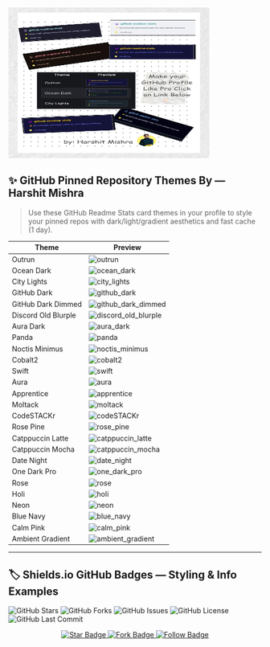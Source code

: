 <!-- 🎨 GitHub Stats Theme Showcase for Harshit Mishra | SEO Optimized -->
<img src="https://github.com/mishra9759harshit/Photos/raw/main/statimage" width="400" height="300" alt="Stat Image"/>

## ✨ GitHub Pinned Repository Themes By — Harshit Mishra

> Use these GitHub Readme Stats card themes in your profile to style your pinned repos with dark/light/gradient aesthetics and fast cache (1 day).

| Theme | Preview |
|-------|---------|
| Outrun | ![outrun](https://github-readme-stats.vercel.app/api/pin/?username=mishra9759harshit&repo=github-readme-stats&cache_seconds=86400&theme=outrun) |
| Ocean Dark | ![ocean_dark](https://github-readme-stats.vercel.app/api/pin/?username=mishra9759harshit&repo=github-readme-stats&cache_seconds=86400&theme=ocean_dark) |
| City Lights | ![city_lights](https://github-readme-stats.vercel.app/api/pin/?username=mishra9759harshit&repo=github-readme-stats&cache_seconds=86400&theme=city_lights) |
| GitHub Dark | ![github_dark](https://github-readme-stats.vercel.app/api/pin/?username=mishra9759harshit&repo=github-readme-stats&cache_seconds=86400&theme=github_dark) |
| GitHub Dark Dimmed | ![github_dark_dimmed](https://github-readme-stats.vercel.app/api/pin/?username=mishra9759harshit&repo=github-readme-stats&cache_seconds=86400&theme=github_dark_dimmed) |
| Discord Old Blurple | ![discord_old_blurple](https://github-readme-stats.vercel.app/api/pin/?username=mishra9759harshit&repo=github-readme-stats&cache_seconds=86400&theme=discord_old_blurple) |
| Aura Dark | ![aura_dark](https://github-readme-stats.vercel.app/api/pin/?username=mishra9759harshit&repo=github-readme-stats&cache_seconds=86400&theme=aura_dark) |
| Panda | ![panda](https://github-readme-stats.vercel.app/api/pin/?username=mishra9759harshit&repo=github-readme-stats&cache_seconds=86400&theme=panda) |
| Noctis Minimus | ![noctis_minimus](https://github-readme-stats.vercel.app/api/pin/?username=mishra9759harshit&repo=github-readme-stats&cache_seconds=86400&theme=noctis_minimus) |
| Cobalt2 | ![cobalt2](https://github-readme-stats.vercel.app/api/pin/?username=mishra9759harshit&repo=github-readme-stats&cache_seconds=86400&theme=cobalt2) |
| Swift | ![swift](https://github-readme-stats.vercel.app/api/pin/?username=mishra9759harshit&repo=github-readme-stats&cache_seconds=86400&theme=swift) |
| Aura | ![aura](https://github-readme-stats.vercel.app/api/pin/?username=mishra9759harshit&repo=github-readme-stats&cache_seconds=86400&theme=aura) |
| Apprentice | ![apprentice](https://github-readme-stats.vercel.app/api/pin/?username=mishra9759harshit&repo=github-readme-stats&cache_seconds=86400&theme=apprentice) |
| Moltack | ![moltack](https://github-readme-stats.vercel.app/api/pin/?username=mishra9759harshit&repo=github-readme-stats&cache_seconds=86400&theme=moltack) |
| CodeSTACKr | ![codeSTACKr](https://github-readme-stats.vercel.app/api/pin/?username=mishra9759harshit&repo=github-readme-stats&cache_seconds=86400&theme=codeSTACKr) |
| Rose Pine | ![rose_pine](https://github-readme-stats.vercel.app/api/pin/?username=mishra9759harshit&repo=github-readme-stats&cache_seconds=86400&theme=rose_pine) |
| Catppuccin Latte | ![catppuccin_latte](https://github-readme-stats.vercel.app/api/pin/?username=mishra9759harshit&repo=github-readme-stats&cache_seconds=86400&theme=catppuccin_latte) |
| Catppuccin Mocha | ![catppuccin_mocha](https://github-readme-stats.vercel.app/api/pin/?username=mishra9759harshit&repo=github-readme-stats&cache_seconds=86400&theme=catppuccin_mocha) |
| Date Night | ![date_night](https://github-readme-stats.vercel.app/api/pin/?username=mishra9759harshit&repo=github-readme-stats&cache_seconds=86400&theme=date_night) |
| One Dark Pro | ![one_dark_pro](https://github-readme-stats.vercel.app/api/pin/?username=mishra9759harshit&repo=github-readme-stats&cache_seconds=86400&theme=one_dark_pro) |
| Rose | ![rose](https://github-readme-stats.vercel.app/api/pin/?username=mishra9759harshit&repo=github-readme-stats&cache_seconds=86400&theme=rose) |
| Holi | ![holi](https://github-readme-stats.vercel.app/api/pin/?username=mishra9759harshit&repo=github-readme-stats&cache_seconds=86400&theme=holi) |
| Neon | ![neon](https://github-readme-stats.vercel.app/api/pin/?username=mishra9759harshit&repo=github-readme-stats&cache_seconds=86400&theme=neon) |
| Blue Navy | ![blue_navy](https://github-readme-stats.vercel.app/api/pin/?username=mishra9759harshit&repo=github-readme-stats&cache_seconds=86400&theme=blue_navy) |
| Calm Pink | ![calm_pink](https://github-readme-stats.vercel.app/api/pin/?username=mishra9759harshit&repo=github-readme-stats&cache_seconds=86400&theme=calm_pink) |
| Ambient Gradient | ![ambient_gradient](https://github-readme-stats.vercel.app/api/pin/?username=mishra9759harshit&repo=github-readme-stats&cache_seconds=86400&theme=ambient_gradient) |

---

## 🏷️ Shields.io GitHub Badges — Styling & Info Examples

![GitHub Stars](https://img.shields.io/github/stars/mishra9759harshit/github-readme-stats?style=flat-square&color=brightgreen)
![GitHub Forks](https://img.shields.io/github/forks/mishra9759harshit/github-readme-stats?style=flat-square&color=blue)
![GitHub Issues](https://img.shields.io/github/issues/mishra9759harshit/github-readme-stats?style=flat-square&color=orange)
![GitHub License](https://img.shields.io/github/license/mishra9759harshit/github-readme-stats?style=flat-square)
![GitHub Last Commit](https://img.shields.io/github/last-commit/mishra9759harshit/github-readme-stats?style=flat-square)

<!-- ⭐ GitHub Star & Fork Badges for mishra9759harshit/github_readme_enhancer.md -->
<p align="center">

  <!-- ⭐ Star Badge -->
  <a href="https://github.com/mishra9759harshit/mishra9759harshit/stargazers">
    <img alt="Star Badge" src="https://img.shields.io/github/stars/mishra9759harshit/mishra9759harshit?style=for-the-badge&logo=github&label=Star&color=ff69b4">
  </a>

  <!-- 🍴 Fork Badge -->
  <a href="https://github.com/mishra9759harshit/mishra9759harshit/fork">
    <img alt="Fork Badge" src="https://img.shields.io/github/forks/mishra9759harshit/mishra9759harshit?style=for-the-badge&logo=github&label=Fork&color=blueviolet">
  </a>

  <!-- 👤 Follow Badge -->
  <a href="https://github.com/mishra9759harshit?tab=followers">
    <img alt="Follow Badge" src="https://img.shields.io/github/followers/mishra9759harshit?style=for-the-badge&logo=github&label=Follow&color=orange">
  </a>

</p>

